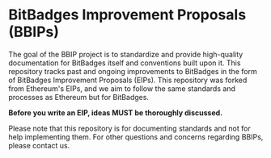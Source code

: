 # BitBadges Improvement Proposals (BBIPs)

The goal of the BBIP project is to standardize and provide high-quality documentation for BitBadges itself and conventions built upon it. This repository tracks past and ongoing improvements to BitBadges in the form of BitBadges Improvement Proposals (EIPs). This repository was forked from Ethereum's EIPs, and we aim to follow the same standards and processes as Ethereum but for BitBadges.

**Before you write an EIP, ideas MUST be thoroughly discussed.**

Please note that this repository is for documenting standards and not for help implementing them. For other questions and concerns regarding BBIPs, please contact us.